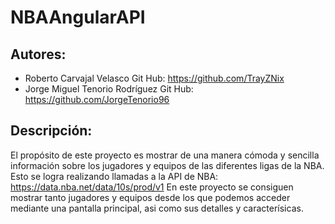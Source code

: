 # NBAAngularAPI

## Autores:
- Roberto Carvajal Velasco  Git Hub: https://github.com/TrayZNix
- Jorge Miguel Tenorio Rodríguez  Git Hub: https://github.com/JorgeTenorio96

## Descripción:

El propósito de este proyecto es mostrar de una manera cómoda y sencilla información sobre los jugadores y equipos de las diferentes ligas de la NBA. Esto se logra realizando llamadas a la API de NBA: https://data.nba.net/data/10s/prod/v1
En este proyecto se consiguen mostrar tanto jugadores y equipos desde los que podemos acceder mediante una pantalla principal, asi como sus detalles y caracterísicas.
